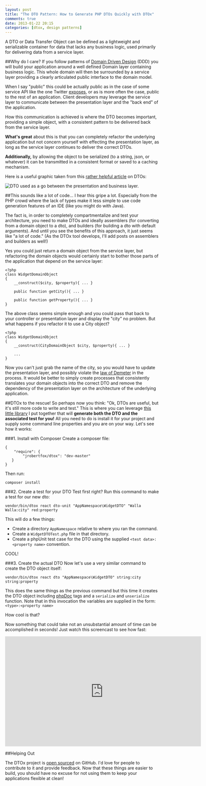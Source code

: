 ```yaml
---
layout: post
title: "The DTO Pattern: How to Generate PHP DTOs Quickly with DTOx"
comments: true
date: 2013-01-22 20:15
categories: [dtox, design patterns]
---
```


A DTO or Data Transfer Object can be defined as a lightweight and serializable container for data that lacks any business logic, used primarily for delivering data from a service layer.

##Why do I care?
If you follow patterns of [Domain Driven Design](http://en.wikipedia.org/wiki/Domain-driven_design) (DDD) you will build your application around a well defined Domain layer containing business logic. This whole domain will then be surrounded by a service layer providing a clearly articulated public interface to the domain model.

When I say "public" this could be actually public as in the case of some service API like the one Twitter [exposes](https://dev.twitter.com/docs/api), or as is more often the case, public to the rest of an application. Client developers may leverage the service layer to communicate between the presentation layer and the "back end" of the application.

How this communication is achieved is where the DTO becomes important, providing a simple object, with a consistent pattern to be delivered back from the service layer.

**What's great** about this is that you can completely refactor the underlying application but not concern yourself with effecting the presentation layer, as long as the service layer continues to deliver the correct DTOs.

**Additionally,** by allowing the object to be serialized (to a string, json, or whatever) it can be transmitted in a consistent format or saved to a caching mechanism.

Here is a useful graphic taken from this [rather helpful article](http://msdn.microsoft.com/en-us/magazine/ee236638.aspx) on DTOs:

![DTO used as a go between the presentation and business layer.](http://i.msdn.microsoft.com/ee236638.fig03(en-us).gif)

##This sounds like a lot of code...
I hear this gripe a lot. Especially from the PHP crowd where the lack of types make it less simple to use code generation features of an IDE (like you might do with Java).

The fact is, in order to completely compartmentalize and test your architecture, you need to make DTOs and ideally assemblers (for converting from a domain object to a dto), and builders (for building a dto with default arguments). And until you see the benefits of this approach, it just seems like "a lot of code." (As the DTOx tool develops, I'll add posts on assemblers and builders as well!)

Yes you could just return a domain object from the service layer, but refactoring the domain objects would certainly start to bother those parts of the application that depend on the service layer:

    <?php
    class WidgetDomainObject
    {
        __construct($city, $property){ ... }

        public function getCity(){ ... }

        public function getProperty(){ ... }
    }

The above class seems simple enough and you could pass that back to your controller or presentation layer and display the "city" no problem. But what happens if you refactor it to use a City object?

    <?php
    class WidgetDomainObject
    {
        __construct(CityDomainObject $city, $property){ ... }

        ...
    }

Now you can't just grab the name of the city, so you would have to update the presentation layer, and possibly violate the [law of Demeter](http://en.wikipedia.org/wiki/Law_of_Demeter) in the process. It would be better to simply create processes that consistently translates your domain objects into the correct DTO and remove the dependency of the presentation layer on the architecture of the underlying application.

##DTOx to the rescue!
So perhaps now you think: "Ok, DTOs are useful, but it's still more code to write and test." This is where you can leverage [this little library](http://jrobertfox.github.com/DTOx/) I put together that will **generate both the DTO and the associated test for you!** All you need to do is install it for your project and supply some command line properties and you are on your way. Let's see how it works:

###1. Install with Composer
Create a composer file:

    {
        "require": {
            "jrobertfox/dtox": "dev-master"
       }
    }

Then run:

    composer install

###2. Create a test for your DTO
Test first right? Run this command to make a test for our new dto:

    vendor/bin/dtox react dto-unit "AppNamespace\WidgetDTO" "Walla Walla:city" red:property

This will do a few things:

- Create a directory `AppNamespace` relative to where you ran the command.
- Create a `WidgetDTOTest.php` file in that directory.
- Create a phpUnit test case for the DTO using the supplied `<test data>:<property name>` convention.

COOL!

###3. Create the actual DTO
Now let's use a very similar command to create the DTO object itself:

    vendor/bin/dtox react dto "AppNamespace\WidgetDTO" string:city string:property

This does the same things as the previous command but this time it creates the DTO object including [phpDoc](http://www.phpdoc.org/) tags and a `serialize` and `unserialize` function. Note that in this invocation the variables are supplied in the form: `<type>:<property name>`

How cool is that?

Now something that could take not an unsubstantial amount of time can be accomplished in seconds! Just watch this screencast to see how fast:

<iframe src="http://player.vimeo.com/video/57983345?title=0&amp;byline=0&amp;portrait=0" width="640" height="360" frameborder="0" webkitAllowFullScreen mozallowfullscreen allowFullScreen></iframe>

##Helping Out

The DTOx project is [open sourced](https://github.com/jasonrobertfox/DTOx) on GitHub. I'd love for people to contribute to it and provide feedback. Now that these things are easier to build, you should have no excuse for not using them to keep your applications flexible at clean!
